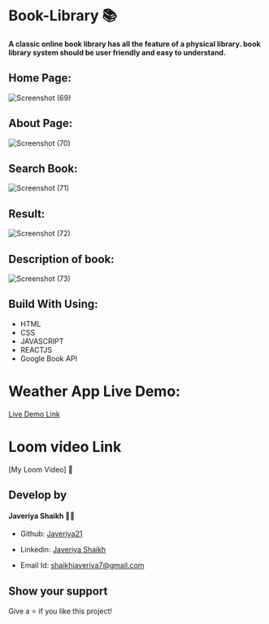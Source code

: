 # Book-Library :books:

 **A classic online book library has all the feature of a physical library. book library system should be user friendly and easy to understand.**
 

 
 
 
 ## Home Page:
   ![Screenshot (69)](https://user-images.githubusercontent.com/108418892/192137366-eb521948-79e8-4b19-852f-6a78021c0b6b.png)






## About Page:
  ![Screenshot (70)](https://user-images.githubusercontent.com/108418892/192137409-4ad7e19c-0c03-4a5d-9a49-dc954cd9d112.png)




## Search Book: 
 ![Screenshot (71)](https://user-images.githubusercontent.com/108418892/192137455-655cc0d8-97fe-44d6-a7ec-46a260103e67.png)





## Result:



 ![Screenshot (72)](https://user-images.githubusercontent.com/108418892/192137492-254b369c-fd09-48db-aed5-a07668a964c2.png)







## Description of book:



 ![Screenshot (73)](https://user-images.githubusercontent.com/108418892/192137519-a508bd01-dc37-45d5-aa90-fe58e640095f.png)





## Build With Using:

- HTML
- CSS
- JAVASCRIPT
- REACTJS
- Google Book API


# Weather App Live Demo:

 [Live Demo Link](http://localhost:3000/)
 

# Loom video Link

 [My Loom Video] 🎥

## Develop by

#### Javeriya Shaikh 👩‍💻

- Github: [Javeriya21]( https://github.com/Javeriya21 )

- Linkedin: [Javeriya Shaikh](  )

- Email Id: shaikhjaveriya7@gmail.com     


## Show your support

 Give a ⭐ if you like this project!






